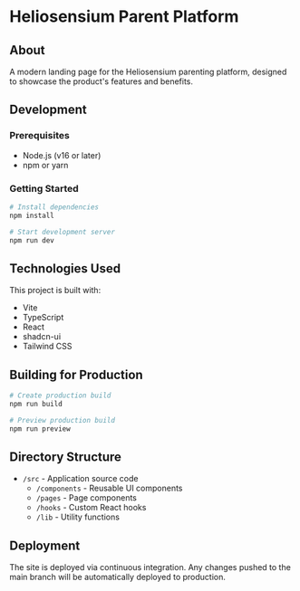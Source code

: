 # Heliosensium Parent Platform

## About

A modern landing page for the Heliosensium parenting platform, designed to showcase the product's features and benefits.

## Development

### Prerequisites

- Node.js (v16 or later)
- npm or yarn

### Getting Started

```sh
# Install dependencies
npm install

# Start development server
npm run dev
```

## Technologies Used

This project is built with:

- Vite
- TypeScript
- React
- shadcn-ui
- Tailwind CSS

## Building for Production

```sh
# Create production build
npm run build

# Preview production build
npm run preview
```

## Directory Structure

- `/src` - Application source code
  - `/components` - Reusable UI components
  - `/pages` - Page components
  - `/hooks` - Custom React hooks
  - `/lib` - Utility functions

## Deployment

The site is deployed via continuous integration. Any changes pushed to the main branch will be automatically deployed to production.
